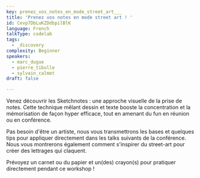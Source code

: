 ```yaml
---
key: prenez_vos_notes_en_mode_street_art___
title: 'Prenez vos notes en mode street art ! '
id: Cevp7DbLuKZDdbpilBlK
language: French
talkType: codelab
tags:
  - _discovery
complexity: Beginner
speakers:
  - marc_dugue
  - pierre_tibulle
  - sylvain_calmet
draft: false

---
```


Venez découvrir les Sketchnotes : une approche visuelle de la prise de notes. Cette technique mêlant dessin et texte booste la concentration et la mémorisation de façon hyper efficace, tout en amenant du fun en réunion ou en conférence. 

Pas besoin d'être un artiste, nous vous transmettrons les bases et quelques tips pour appliquer directement dans les talks suivants de la conférence. Nous vous montrerons également comment s'inspirer du street-art pour créer des lettrages qui claquent. 

Prévoyez un carnet ou du papier et un(des) crayon(s) pour pratiquer directement pendant ce workshop !
